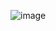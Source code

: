 ![image](https://github.com/adrixc4/Google-main/assets/62612783/453bcf8c-7c93-4fcb-8f84-54a561483358)
